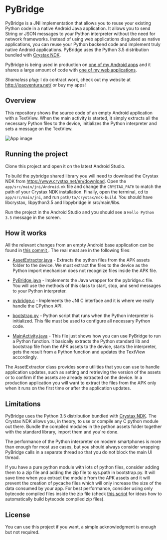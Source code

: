 # PyBridge

PyBridge is a JNI implementation that allows you to reuse your existing Python code in a native
Android Java application. It allows you to send String or JSON messages to your Python interpreter
without the need for network frameworks. Instead of using web applications disguised as native
applications, you can reuse your Python backend code and implement truly native Android applications.
PyBridge uses the Python 3.5 distribution bundled with [Crystax NDK](https://www.crystax.net/).

PyBridge is being used in production on [one of my Android apps](https://play.google.com/store/apps/details?id=com.flatangle.charts)
and it shares a large amount of code with [one of my web applications](http://elements.flatangle.com/).

*Shameless plug:* I do contract work, check out my website at http://joaoventura.net/ or buy my apps!


## Overview

This repository shows the source code of an empty Android application with a TextView.
When the main activity is started, it simply extracts all the necessary Python files to the device,
initializes the Python interpreter and sets a message on the TextView.

![App image](https://github.com/joaoventura/pybridge/blob/master/pybridge.png)


## Running the project

Clone this project and open it on the latest Android Studio.

To build the pybridge shared library you will need to download the Crystax NDK from
https://www.crystax.net/en/download. Open the `app/src/main/jni/Android.mk` file and change the
`CRYSTAX_PATH` to match the path of your Crystax NDK installation. Finally, open the terminal,
cd to `app/src/main/jni`, and run `path/to/crystax/ndk-build`. You should have libcrystax, 
libpython3.5 and libpybridge in src/main/libs.

Run the project in the Android Studio and you should see a `Hello Python 3.5` message in the screen.


## How it works

All the relevant changes from an empty Android base application can be found in [this commit
](https://github.com/joaoventura/pybridge/commit/723b7e463ff1a8a3b6ff2bfcae272ce9c07bf800).
The real meat are in the following files:

* [AssetExtractor.java](https://github.com/joaoventura/pybridge/blob/master/app/src/main/java/com/jventura/pybridge/AssetExtractor.java) -
 Extracts the python files from the APK assets folder to the device. We must extract the files to
the device as the Python import mechanism does not recognize files inside the APK file.

* [PyBridge.java](https://github.com/joaoventura/pybridge/blob/master/app/src/main/java/com/jventura/pybridge/PyBridge.java) -
 Implements the Java wrapper for the pybridge.c file. You will use the methods of this class to
start, stop, and send messages to your Python interpreter.

* [pybridge.c](https://github.com/joaoventura/pybridge/blob/master/app/src/main/jni/pybridge.c) -
 Implements the JNI C interface and it is where we really handle the CPython API.

* [bootstrap.py](https://github.com/joaoventura/pybridge/blob/master/app/src/main/assets/python/bootstrap.py) -
 Python script that runs when the Python interpreter is initialized. This file must be used to
configure all necessary Python code.

* [MainActivity.java](https://github.com/joaoventura/pybridge/blob/master/app/src/main/java/com/jventura/pyapp/MainActivity.java) -
 This file just shows how you can use PyBridge to run a Python function. It basically extracts the
Python standard lib and bootstrap file from the APK assets to the device, starts the interpreter,
gets the result from a Python function and updates the TextView accordingly.

The AssetExtractor class provides some utilities that you can use to handle application updates,
such as setting and retrieving the version of the assets or to confirm if the assets are already
extracted on the device. In a production application you will want to extract the files from the APK
only when it runs on the first time or after the application updates.


## Limitations

PyBridge uses the Python 3.5 distribution bundled with [Crystax NDK](https://www.crystax.net/).
The Crystax NDK allows you, in theory, to use or compile any C python module out there.
Bundle the compiled modules in the python assets folder together with the standard library, import
them and you're done.

The performance of the Python interpreter on modern smartphones is more than enough for most use cases,
but you should always consider wrapping PyBridge calls in a separate thread so that you do not block
the main UI thread.

If you have a pure python module with lots of python files, consider adding them to a zip file
and adding the zip file to sys.path in bootstrap.py. It will save time when you extract the module
from the APK assets and it will prevent the creation of pycache files which will only increase the
size of the data consumed by your app. For best performance, consider using only bytecode compiled
files inside the zip file (check [this script](https://github.com/flatangle/flatlib/blob/master/scripts/build.py)
for ideas how to automatically build bytecode compiled zip files).


## License

You can use this project if you want, a simple acknowledgment is enough but not required.
